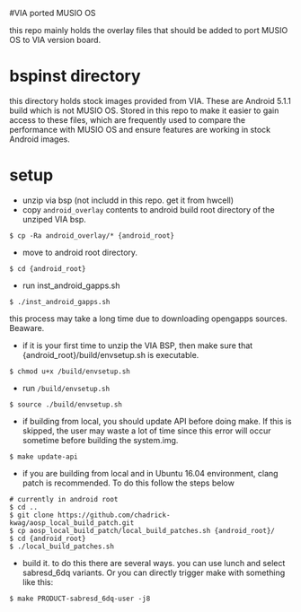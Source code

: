 #VIA ported MUSIO OS

this repo mainly holds the overlay files that should be added to port MUSIO OS to VIA version board.

# bspinst directory

this directory holds stock images provided from VIA. These are Android 5.1.1 build which is not MUSIO OS. Stored in this repo to make it easier to gain access to these files, which are frequently used to compare the performance with MUSIO OS and ensure features are working in stock Android images.

# setup

* unzip via bsp (not includd in this repo. get it from hwcell)
* copy `android_overlay` contents to android build root directory of the unziped VIA bsp.
```
$ cp -Ra android_overlay/* {android_root}
```
* move to android root directory.
```
$ cd {android_root}
```

* run inst_android_gapps.sh
```
$ ./inst_android_gapps.sh
```

this process may take a long time due to downloading opengapps sources. Beaware.

* if it is your first time to unzip the VIA BSP, then make sure that {android_root}/build/envsetup.sh is executable.
```
$ chmod u+x /build/envsetup.sh
```
* run `/build/envsetup.sh`
```
$ source ./build/envsetup.sh
```
* if building from local, you should update API before doing make. If this is skipped, the user may waste a lot of time since this error will occur sometime before building the system.img.
```
$ make update-api
```

* if you are building from local and in Ubuntu 16.04 environment, clang patch is recommended. To do this follow the steps below
```
# currently in android root
$ cd ..
$ git clone https://github.com/chadrick-kwag/aosp_local_build_patch.git
$ cp aosp_local_build_patch/local_build_patches.sh {android_root}/
$ cd {android_root}
$ ./local_build_patches.sh
```


* build it. to do this there are several ways. you can use lunch and select sabresd_6dq variants. Or you can directly trigger make with something like this:
```
$ make PRODUCT-sabresd_6dq-user -j8
```


